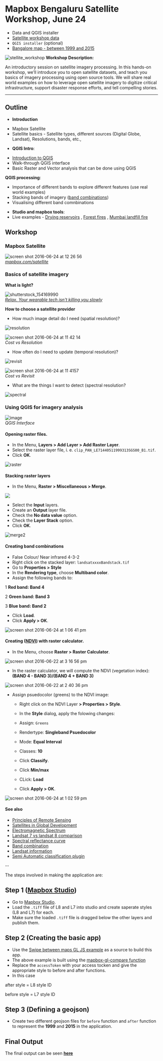 # Mapbox Bengaluru Satellite Workshop, June 24

* Data and QGIS installer
 * [Satellite workshop data](https://www.dropbox.com/sh/0rh6jdjvrsa29i7/AAB5Q8UORui1zowVgOovjILHa?dl=0)
 * `QGIS installer` (optional)
* [Bangalore map - between 1999 and 2015](http://mapbox.github.io/workshops/satellite-workshop/)


![stellite_workshop](https://cloud.githubusercontent.com/assets/13744156/16257213/a3d8f512-3874-11e6-97cd-83344f1c39a3.png)
 **Workshop Description:**
 
 An introductory session on satellite imagery processing. In this hands-on workshop, we’ll introduce you to open satellite datasets, and teach you basics of imagery processing using open source tools. We will share real world examples on how to leverage open satellite imagery to digitize critical infrastructure, support disaster response efforts, and tell compelling stories.

---

## Outline

- **Introduction**
 * Mapbox Satellite
 * Satellite basics - Satellite types, different sources (Digital Globe, Landsat), Resolutions, bands, etc.,

- **QGIS Intro**: 
 * [Introduction to QGIS](http://www.qgistutorials.com/en/)
 * Walk-through QGIS interface
 * Basic Raster and Vector analysis that can be done using QGIS

 **QGIS processing**:
 * Importance of different bands to explore different features (use real world examples)
 * Stacking bands of imagery ([band combinations](https://blogs.esri.com/esri/arcgis/2013/07/24/band-combinations-for-landsat-8/))
 * Visualising different band comnbinations

 - **Studio and mapbox tools**: 
 - Live examples - [Drying reservoirs](https://www.mapbox.com/blog/reservoirs-drying-landsat/) , [Forest fires](https://twitter.com/mapbox/status/727838137871818753) , [Mumbai landfill fire](https://www.mapbox.com/blog/mumbai-landfill-fire/)

## Workshop

### Mapbox Satellite

![screen shot 2016-06-24 at 12 26 56](https://cloud.githubusercontent.com/assets/353700/16330478/1a2ec19a-3a07-11e6-967d-e5db9ffb91f5.png)<br>*[mapbox.com/satellite](https://www.mapbox.com/satellite/)*

### Basics of satellite imagery

**What is light?**

![shutterstock_154169990](https://cloud.githubusercontent.com/assets/353700/16329021/531b612a-39fd-11e6-98e0-11eef964e46f.jpg)<br>*[Relax. Your wearable tech isn't killing you slowly](http://www.komando.com/happening-now/300938/relax-your-wearable-tech-isnt-killing-you-slowly/all)*

**How to choose a satellite provider**

* How much image detail do I need (spatial resolution)?

![resolution](https://cloud.githubusercontent.com/assets/353700/16329721/d5214532-3a01-11e6-8946-2c2df4f4239f.gif)

![screen shot 2016-06-24 at 11 42 14](https://cloud.githubusercontent.com/assets/353700/16329506/c8a7e0f0-3a00-11e6-8e9f-6f74a1280455.png)<br>*Cost vs Resolution*

* How often do I need to update (temporal resolution)?

![revisit](https://cloud.githubusercontent.com/assets/353700/16329774/31765188-3a02-11e6-91a8-2309b61c5142.gif)

![screen shot 2016-06-24 at 11 4157](https://cloud.githubusercontent.com/assets/353700/16329505/c8a79096-3a00-11e6-863a-6361603584d7.png )<br>*Cost vs Revisit*

* What are the things I want to detect (spectral resolution?
 
![spectral](https://cloud.githubusercontent.com/assets/353700/16329846/b76052b2-3a02-11e6-8b56-94ff9efcac28.gif)


### Using QGIS for imagery analysis

![image](https://cloud.githubusercontent.com/assets/13744156/16258090/be76c9e4-3879-11e6-8988-99b416271acc.png)<br>*QGIS Interface*


#### Opening raster files.

* In the Menu, **Layers > Add Layer > Add Raster Layer**.
* Select the raster layer file, i. e. `clip_PAN_LE71440511999313SGS00_B1.tif`.
* Click **OK**.

![raster](https://cloud.githubusercontent.com/assets/13744156/16258699/a0fa51ee-387c-11e6-8e28-de4216a9a9dd.png)

#### Stacking raster layers

* In the Menu, **Raster > Miscellaneous > Merge**.

![](https://cloud.githubusercontent.com/assets/13744156/16258903/984dcae8-387d-11e6-947c-f44b9a62d70a.png)

* Select the **Input** layers.
* Create an **Output** layer file.
* Check the **No data value** option.
* Check the **Layer Stack** option.
* Click **OK**.


![merge2](https://cloud.githubusercontent.com/assets/13744156/16259032/461ef520-387e-11e6-90cc-e312f8536833.png)

#### Creating band combinations

* False Colour/ Near infrared 4-3-2
 * Right click on the stacked layer: `landsatxxxxBandstack.tif`
 * Go to **Properties > Style**
 * In the **Rendering type**, choose **Multiband color**. 
 * Assign the following bands to:  
 
 1 **Red band: Band 4**

 2 **Green band: Band 3**
  
 3 **Blue band: Band 2**
  
* Click **Load**. 
* Click **Apply > OK**. 
 
![screen shot 2016-06-24 at 1 06 41 pm](https://cloud.githubusercontent.com/assets/13744156/16331236/9037caf8-3a0c-11e6-826a-1ac33349619d.png)



#### Creating ([NDVI](https://en.wikipedia.org/wiki/Normalized_Difference_Vegetation_Index)) with raster calculator.


* In the Menu, choose **Raster > Raster Calculator**.

![screen shot 2016-06-22 at 3 16 56 pm](https://cloud.githubusercontent.com/assets/13744156/16262246/6637d8fa-388c-11e6-8df7-0899d5123b2c.png)

* In the raster calculator, we will compute the NDVI (vegetation index): **(BAND 4 - BAND 3)/(BAND 4 + BAND 3)**

![screen shot 2016-06-22 at 2 40 36 pm](https://cloud.githubusercontent.com/assets/13744156/16261000/64b7e97a-3887-11e6-839b-a50fb383d142.png)

* Assign psuedocolor (greens) to the NDVI image:

  * Right click on the NDVI Layer **> Properties > Style**.
 
  * In the **Style** dialog, apply the folowing changes:
 
  * Assign: `Greens`
 
  * Rendertype: **Singleband Psuedocolor**
 
  * Mode: **Equal Interval**
 
  * Classes: **10**
 
  * Click **Classify**.
 
  * Click **Min/max**

  * CLick: **Load**
 
  * Click **Apply > OK**.
 
![screen shot 2016-06-24 at 1 02 59 pm](https://cloud.githubusercontent.com/assets/13744156/16331201/36a4f2b8-3a0c-11e6-9370-917a49d71129.png)



#### See also

* [Principles of Remote Sensing](http://www.itc.nl/library/papers_2009/general/PrinciplesRemoteSensing.pdf)
* [Satellites in Global Development](http://landscape.satsummit.io/)
* [Electromagnetic Spectrum](http://www.ctahr.hawaii.edu/miuralab/projects/makaha/intro_RS.html)
* [Landsat 7 vs landsat 8 comparison](http://landsat.gsfc.nasa.gov/?p=3186)
* [Spectral reflectance curve](http://www.geol-amu.org/notes/m1r-1-8.htm)
* [Band combination](http://landsat.usgs.gov/L8_band_combos.php)
* [Landsat information](http://www.geosage.com/highview/features_landsat8.html)
* [Semi Automatic classification plugin](http://fromgistors.blogspot.com/2015/07/major-update-semi-automatic-44.html)

--

The steps involved in making the application are:

## Step 1 ([Mapbox Studio](https://www.mapbox.com/studio))

* Go to [Mapbox Studio](https://www.mapbox.com/studio).
* Load the `.tiff` file of L8 and L7 into studio and create saperate styles (L8 and L7) for each.
* Make sure the loaded `.tiff` file is dragged below the other layers and publish them.

## Step 2 (Creating the basic app)

* Use the [Swipe between maps GL JS example](https://www.mapbox.com/mapbox-gl-js/example/mapbox-gl-compare/) as a source to build this app.
 * The above example is built using the [mapbox-gl-compare function](https://github.com/mapbox/mapbox-gl-compare)
* Replace the `accessToken` with your access tocken and give the appropriate style to before and after functions.
 * In this case 
 
after style = L8 style ID

before style = L7 style ID

## Step 3 (Defining a geojson)

* Create two different geojson files for `before` function and `after` function to represent the **1999** and **2015** in the application.

## Final Output 

The final output can be seen **[here](http://mapbox.github.io/workshops/satellite-workshop/)**

